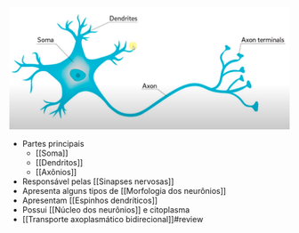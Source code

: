 ![Pasted image 20210416165947.png](Pasted%20image%2020210416165947.png)
+ Partes principais
	+ [[Soma]]
	+ [[Dendritos]]
	+ [[Axônios]]
+ Responsável pelas [[Sinapses nervosas]]
+ Apresenta alguns tipos de [[Morfologia dos neurônios]]
+ Apresentam [[Espinhos dendríticos]] 
+ Possui [[Núcleo dos neurônios]] e citoplasma
+ [[Transporte axoplasmático bidirecional]]#review 
